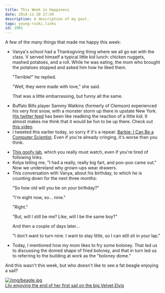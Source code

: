 ```yaml
---
title: This Week in Happiness
date: 2014-11-20 17:59
description: A description of my post.
tags: young-ruski,links
id: 1901
---
```

A few of the many things that made me happy this week:

<ul>
<li>Vanya's school had a Thanksgiving thing where we all go eat with the class.  V served himself a typical little kid lunch:  chicken nuggets, mashed potatoes, and a roll.  While he was eating, the mom who brought the potatoes stopped and asked him how he liked them.

"Terrible!" he replied.

"Well, they were made with love," she said.

That was a little embarrassing, but funny all the same.</li>
<li>Buffalo Bills player Sammy Watkins (formerly of Clemson) experienced his very first snow, with a monster storm up there in upstate New York.  <a href="https://twitter.com/sammywatkins" target="_blank">His twitter feed</a> has been like readking the reaction of a little kid.  It almost makes me think that it would be fun to be up there.  Check out <a href="http://instagram.com/p/vi6r7LI2_w/" target="_blank">this video</a>.</li>

<li>I tweeted this earlier today, so sorry if it's a repeat:  <a href="http://gizmodo.com/barbie-f-cks-it-up-again-1660326671">Barbie:  I Can Be a Computer Scientist</a>.  Even if you're already cringing, it's worse than you think.</li>
</ul>

<ul>
<li><a href="http://jezebel.com/we-are-all-this-glden-retriever-spectacularly-bombing-a-1660886189/+barryap" target="_blank">This goofy lab</a>, which you really must watch, even if you're tired of following links.</li>

<li>Kolya telling me, "I had a really, really big fart, and poo-poo came out."  Now we understand why grown-ups wear drawers.</li>

<li>This conversation with Vanya, about his birthday, to which he is counting down for the next three months:

"So how old will you be on your birthday?"

"I'm eight now, so... nine."

"Right."

"But, will I still be me?  Like, will I be the same boy?"

And then a couple of days later...

"I don't want to turn nine.  I want to stay little, so I can still sit in your lap."

<Sniff></li>

<li>Today, I mentioned how my mom likes to fry some boloney.  That led us to discussing the domed shape of fried boloney, and that in turn led us to referring to the building at work as the "boloney dome."</li>
</ul>

And this wasn't this week, but who doesn't like to see a fat beagle enjoying a sail?

<a class="lightview centered" href="/img/beagle.jpg" data-lightview-caption="Lily enjoying the end of her first sail on the big Velvet Elvis" data-lightview-group="group1"><img src="/img/beagle.jpg" alt="/img/beagle.jpg"  ><br><span class="caption">Lily enjoying the end of her first sail on the big Velvet Elvis</span></a>